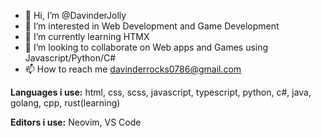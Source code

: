 - 👋 Hi, I’m @DavinderJolly
- 👀 I’m interested in Web Development and Game Development
- 🌱 I’m currently learning HTMX
- 💞️ I’m looking to collaborate on Web apps and Games using Javascript/Python/C#
- 📫 How to reach me davinderrocks0786@gmail.com

**Languages i use:** html, css, scss, javascript, typescript, python, c#, java, golang, cpp, rust(learning)

**Editors i use:** Neovim, VS Code

<!---
DavinderJolly/DavinderJolly is a ✨ special ✨ repository because its `README.md` (this file) appears on your GitHub profile.
You can click the Preview link to take a look at your changes.
--->
